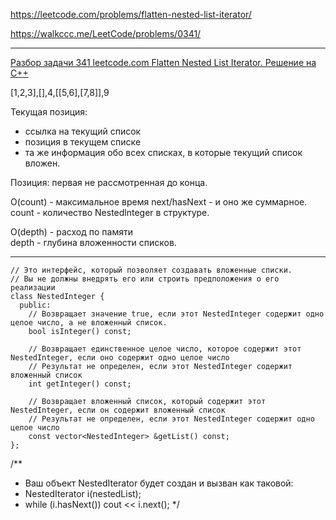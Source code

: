 https://leetcode.com/problems/flatten-nested-list-iterator/

https://walkccc.me/LeetCode/problems/0341/

____

[Разбор задачи 341 leetcode.com Flatten Nested List Iterator. Решение на C++](https://www.youtube.com/watch?v=8T-0gQqQgEA)

[1,2,3],[],4,[[5,6],[7,8]],9

Текущая позиция:  
- ссылка на текущий список  
- позиция в текущем списке  
- та же информация обо всех списках, в которые текущий список вложен.

Позиция: первая не рассмотренная до конца.

O(count) - максимальное время next/hasNext - и оно же суммарное.   
count - количество Nestedlnteger в структуре.

O(depth) - расход по памяти  
depth - глубина вложенности списков.

____

    // Это интерфейс, который позволяет создавать вложенные списки.
    // Вы не должны внедрять его или строить предположения о его реализации
    class NestedInteger {
      public:
        // Возвращает значение true, если этот NestedInteger содержит одно целое число, а не вложенный список.
        bool isInteger() const;
     
        // Возвращает единственное целое число, которое содержит этот NestedInteger, если оно содержит одно целое число
        // Результат не определен, если этот NestedInteger содержит вложенный список
        int getInteger() const;
     
        // Возвращает вложенный список, который содержит этот NestedInteger, если он содержит вложенный список
        // Результат не определен, если этот NestedInteger содержит одно целое число
        const vector<NestedInteger> &getList() const;
    };


 /**
 * Ваш объект NestedIterator будет создан и вызван как таковой:
 * NestedIterator i(nestedList);
 * while (i.hasNext()) cout << i.next();
 */
